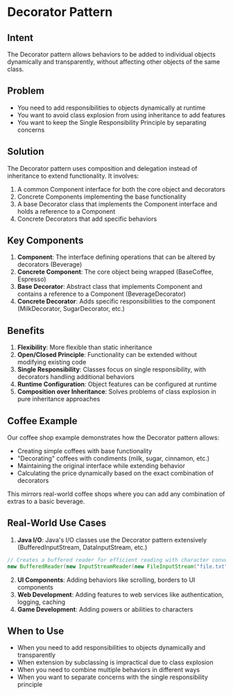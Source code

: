 # Decorator Pattern

## Intent
The Decorator pattern allows behaviors to be added to individual objects dynamically and transparently, without affecting other objects of the same class.

## Problem
- You need to add responsibilities to objects dynamically at runtime
- You want to avoid class explosion from using inheritance to add features
- You want to keep the Single Responsibility Principle by separating concerns

## Solution
The Decorator pattern uses composition and delegation instead of inheritance to extend functionality. It involves:

1. A common Component interface for both the core object and decorators
2. Concrete Components implementing the base functionality
3. A base Decorator class that implements the Component interface and holds a reference to a Component
4. Concrete Decorators that add specific behaviors

## Key Components

1. **Component**: The interface defining operations that can be altered by decorators (Beverage)
2. **Concrete Component**: The core object being wrapped (BaseCoffee, Espresso)
3. **Base Decorator**: Abstract class that implements Component and contains a reference to a Component (BeverageDecorator)
4. **Concrete Decorator**: Adds specific responsibilities to the component (MilkDecorator, SugarDecorator, etc.)

## Benefits

1. **Flexibility**: More flexible than static inheritance
2. **Open/Closed Principle**: Functionality can be extended without modifying existing code
3. **Single Responsibility**: Classes focus on single responsibility, with decorators handling additional behaviors
4. **Runtime Configuration**: Object features can be configured at runtime
5. **Composition over Inheritance**: Solves problems of class explosion in pure inheritance approaches

## Coffee Example

Our coffee shop example demonstrates how the Decorator pattern allows:

- Creating simple coffees with base functionality
- "Decorating" coffees with condiments (milk, sugar, cinnamon, etc.)
- Maintaining the original interface while extending behavior
- Calculating the price dynamically based on the exact combination of decorators

This mirrors real-world coffee shops where you can add any combination of extras to a basic beverage.

## Real-World Use Cases

1. **Java I/O**: Java's I/O classes use the Decorator pattern extensively (BufferedInputStream, DataInputStream, etc.)

```java
// Creates a buffered reader for efficient reading with character conversion
new BufferedReader(new InputStreamReader(new FileInputStream("file.txt")));
```

2. **UI Components**: Adding behaviors like scrolling, borders to UI components
3. **Web Development**: Adding features to web services like authentication, logging, caching
4. **Game Development**: Adding powers or abilities to characters

## When to Use

- When you need to add responsibilities to objects dynamically and transparently
- When extension by subclassing is impractical due to class explosion
- When you need to combine multiple behaviors in different ways
- When you want to separate concerns with the single responsibility principle